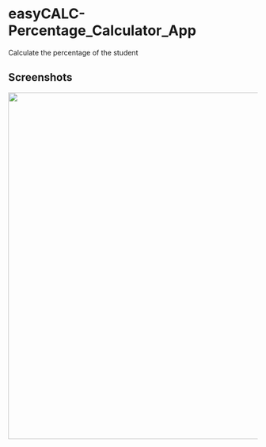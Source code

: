 # easyCALC-Percentage_Calculator_App
Calculate the percentage of the student

## Screenshots
<img src="https://github.com/Sneha-Sajjanar/easyCALC-Percentage_Calculator_App/blob/main/Screenshots/percentage%20calculator.png" width="700" />
